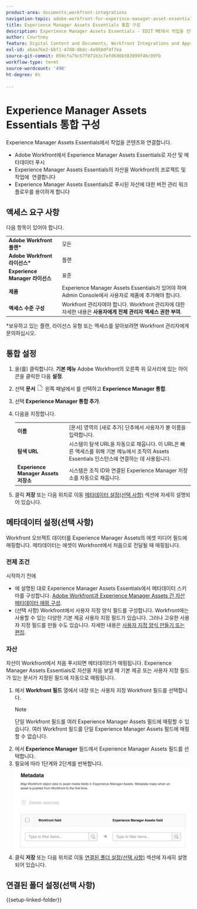 ```yaml
---
product-area: documents;workfront-integrations
navigation-topic: adobe-workfront-for-experince-manager-asset-essentials
title: Experience Manager Assets Essentials 통합 구성
description: Experience Manager Assets Essentials - EDIT ME에서 작업을 컨텐츠와 연결합니다.
author: Courtney
feature: Digital Content and Documents, Workfront Integrations and Apps
exl-id: abaa76e2-bbf1-47d0-8bdc-4e950df4f7ea
source-git-commit: 059cfa79c57f071b3c7efd690b583099f46c99fb
workflow-type: tm+mt
source-wordcount: '490'
ht-degree: 6%

---
```


# Experience Manager Assets Essentials 통합 구성

Experience Manager Assets Essentials에서 작업을 콘텐츠와 &#x200B; 연결합니다.

* Adobe Workfront에서 Experience Manager Assets Essentials로 자산 및 메타데이터&#x200B; 푸시
* Experience Manager Assets Essentials의 자산을 Workfront의 프로젝트 및 작업에 &#x200B; 연결합니다
* Experience Manager Assets Essentials로 푸시된 자산에 대한 버전 관리 워크플로우를 용이하게 합니다


## 액세스 요구 사항

다음 항목이 있어야 합니다.

<table>
  <tr>
   <td><strong>Adobe Workfront 플랜*</strong>
   </td>
   <td>모든
   </td>
  </tr>
  <tr>
   <td><strong>Adobe Workfront 라이선스*</strong>
   </td>
   <td>플랜
   </td>
  </tr>
  <tr>
   <td><strong>Experience Manager 라이선스</strong>
   </td>
   <td>표준
   </td>
  </tr>
  <tr>
   <td><strong>제품</strong>
   </td>
   <td>Experience Manager Assets Essentials가 있어야 하며 Admin Console에서 사용자로 제품에 추가해야 합니다.
   </td>
  </tr>
  <tr>
   <td><strong>액세스 수준 구성</strong>
   </td>
   <td>Workfront 관리자여야 합니다. Workfront 관리자에 대한 자세한 내용은 <strong>사용자에게 전체 관리자 액세스 권한 부여</strong>.
   </td>
  </tr>
</table>


*보유하고 있는 플랜, 라이선스 유형 또는 액세스를 알아보려면 Workfront 관리자에게 문의하십시오.


## 통합 설정

1. 을(를) 클릭합니다. **기본 메뉴** Adobe Workfront의 오른쪽 위 모서리에 있는 아이콘을 클릭한 다음 **설정**.
1. 선택  **문서** ![문서 아이콘](assets/document-icon.png) 왼쪽 패널에서 를 선택하고 **Experience Manager 통합**.
1. 선택 **Experience Manager 통합 추가**.
1. 다음을 지정합니다.

   <table>
   <tr>
      <td><strong>이름</strong>
      </td>
      <td>[문서] 영역의 [새로 추가] 단추에서 사용자가 볼 이름을 입력합니다.
      </td>
   </tr>
   <tr>
      <td><strong>탐색 URL</strong>
      </td>
      <td>시스템이 탐색 URL을 자동으로 채웁니다. 이 URL은 빠른 액세스를 위해 기본 메뉴에서 조직의 Assets Essentials 인스턴스에 연결하는 데 사용됩니다.
      </td>
   </tr>
   <tr>
      <td>
      <strong>Experience Manager Assets 저장소</strong>
      </td>
      <td>
      시스템은 조직 ID와 연결된 Experience Manager 저장소를 자동으로 채웁니다.
      </td>
   </tr>
   </table>

1. 클릭 **저장** 또는 다음 위치로 이동 [메타데이터 설정(선택 사항)](#set-up-metadata-optional) 섹션에 자세히 설명되어 있습니다.


## 메타데이터 설정(선택 사항)

Workfront 오브젝트 데이터를 Experience Manager Assets의 에셋 미디어 필드에 매핑합니다. 메타데이터는 에셋이 Workfront에서 처음으로 전달될 때 매핑됩니다.


### 전제 조건

시작하기 전에

* 에 설명된 대로 Experience Manager Assets Essentials에서 메타데이터 스키마를 구성합니다. [Adobe Workfront과 Experience Manager Assets 간 자산 메타데이터 매핑 구성](https://experienceleague.adobe.com/docs/experience-manager-cloud-service/content/assets/integrations/configure-asset-metadata-mapping.html?lang=en).
* (선택 사항) Workfront에서 사용자 지정 양식 필드를 구성합니다. Workfront에는 사용할 수 있는 다양한 기본 제공 사용자 지정 필드가 있습니다. 그러나 고유한 사용자 지정 필드를 만들 수도 있습니다. 자세한 내용은 [사용자 지정 양식 만들기 또는 편집](/help/quicksilver/administration-and-setup/customize-workfront/create-manage-custom-forms/create-or-edit-a-custom-form.md).


### 자산

자산이 Workfront에서 처음 푸시되면 메타데이터가 매핑됩니다. Experience Manager Assets Essentials로 자산을 처음 보낼 때 기본 제공 또는 사용자 지정 필드가 있는 문서가 지정된 필드에 자동으로 매핑됩니다.

1. 에서 **Workfront 필드** 열에서 내장 또는 사용자 지정 Workfront 필드를 선택합니다.
   >[!NOTE]
   >
   >단일 Workfront 필드를 여러 Experience Manager Assets 필드에 매핑할 수 있습니다. 여러 Workfront 필드를 단일 Experience Manager Assets 필드에 매핑할 수 없습니다.
1. 에서 **Experience Manager** 필드에서 Experience Manager Assets 필드를 선택합니다.
1. 필요에 따라 1단계와 2단계를 반복합니다.
   ![메타데이터 활성화](assets/metadata-assets-essentials.png)
1. 클릭 **저장** 또는 다음 위치로 이동 [연결된 폴더 설정(선택 사항)](#set-up-linked-folders-optional) 섹션에 자세히 설명되어 있습니다.


## 연결된 폴더 설정(선택 사항)

{{setup-linked-folder}}
